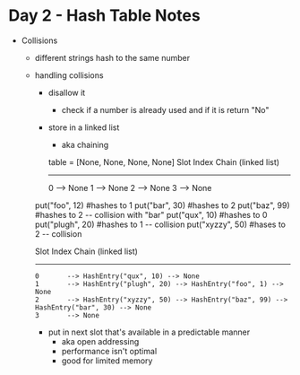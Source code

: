 # Day 2 - Hash Table Notes

- Collisions

  - different strings hash to the same number
  - handling collisions

    - disallow it
      - check if a number is already used and if it is return "No"
    - store in a linked list

      - aka chaining

      table = [None, None, None, None]
      Slot Index Chain (linked list)

      ***

      0 --> None
      1 --> None
      2 --> None
      3 --> None

    put("foo", 12) #hashes to 1
    put("bar", 30) #hashes to 2
    put("baz", 99) #hashes to 2 -- collision with "bar"
    put("qux", 10) #hashes to 0
    put("plugh", 20) #hashes to 1 -- collision
    put("xyzzy", 50) #hases to 2 -- collision

    Slot Index Chain (linked list)

    ***

        0       --> HashEntry("qux", 10) --> None
        1       --> HashEntry("plugh", 20) --> HashEntry("foo", 1) --> None
        2       --> HashEntry("xyzzy", 50) --> HashEntry("baz", 99) --> HashEntry("bar", 30) --> None
        3       --> None

    - put in next slot that's available in a predictable manner
      - aka open addressing
      - performance isn't optimal
      - good for limited memory
